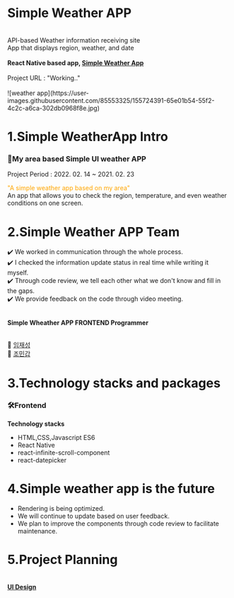<!Doctype html>
<html>
  <head>
    <meta charset="utf-8" />
  </head>
  <body>
    <h1>Simple Weather APP</h1>
    <br>API-based Weather information receiving site
    <br>App that displays region, weather, and date
    <br><br>
    <strong>React Native based app, <a href="Working..">Simple Weather App</a></strong>
    <br><br>
    Project URL : "Working.."
    <br><br>
    ![weather app](https://user-images.githubusercontent.com/85553325/155724391-65e01b54-55f2-4c2c-a6ca-302db0968f8e.jpg)
    <h1>1.Simple WeatherApp Intro</h1>
    <h3> 📌My area based Simple UI weather APP</h3>
    <p>Project Period : 2022. 02. 14 ~ 2021. 02. 23<p>
    <p> <span style="color:orange" >"A simple weather app based on my area"</span>
      <br> An app that allows you to check the region, temperature, and even weather conditions on one screen.<br></p> 
    <h1>2.Simple Weather APP Team </h1>
    ✔️ We worked in communication through the whole process.
   <br> ✔️ I checked the information update status in real time while writing it myself.
   <br> ✔️ Through code review, we tell each other what we don't know and fill in the gaps.
   <br> ✔️ We provide feedback on the code through video meeting.
    <br><br>
    <p><strong>Simple Wheather APP FRONTEND Programmer</strong></p>
    <br> 🌱 <a href = "https://github.com/RookieLim">임재성</a>  
    <br> 🌱 <a href = "https://github.com/mingab91">조민갑</a>
     <h1>3.Technology stacks and packages</h1>
   <h3>🛠Frontend</h3>
    <strong>Technology stacks</strong>
     <ul>
      <li>HTML,CSS,Javascript ES6</li>
      <li>React Native</li>
      <li>react-infinite-scroll-component</li>
      <li>react-datepicker</li>
     </ul>
    <h1>4.Simple weather app is the future</h1>
    <ul>
      <li>Rendering is being optimized.</li>
      <li>We will continue to update based on user feedback.</li>
      <li>We plan to improve the components through code review to facilitate maintenance.</li>
    </ul>
    <h1>5.Project Planning</h1>
   <br> <strong><a href = "Working">UI Design</a></strong>
  </body>
</html>
